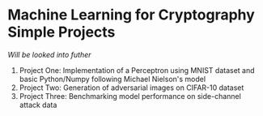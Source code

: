 # Machine Learning for Cryptography Simple Projects
_Will be looked into futher_

1. Project One: Implementation of a Perceptron using MNIST dataset and basic Python/Numpy following Michael Nielson's model
2. Project Two: Generation of adversarial images on CIFAR-10 dataset
3. Project Three: Benchmarking model performance on side-channel attack data
